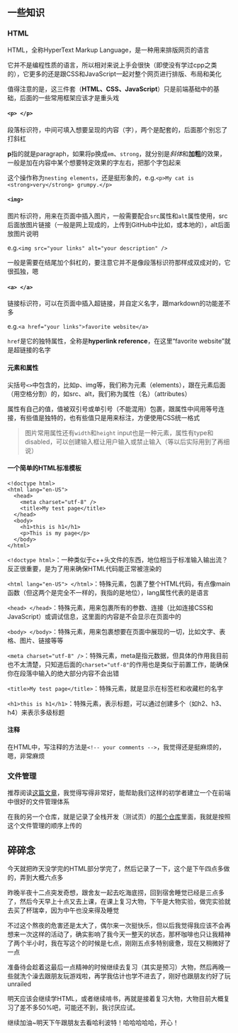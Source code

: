 ## 一些知识
### HTML
HTML，全称HyperText Markup Language，是一种用来排版网页的语言

它并不是编程性质的语言，所以相对来说上手会很快（即使没有学过cpp之类的），它更多的还是跟CSS和JavaScript一起对整个网页进行排版、布局和美化

值得注意的是，这三件套（**HTML、CSS、JavaScript**）只是前端基础中的基础，后面的一些常用框架应该才是重头戏

#### `<p> </p>`
段落标识符，中间可填入想要呈现的内容（字），两个是配套的，后面那个别忘了打斜杠

**p**指的就是paragraph，如果将p换成`em`、`strong`，就分别是*斜体*和**加粗**的效果，一般是加在内容中某个想要特定效果的字左右，把那个字包起来

这个操作称为`nesting elements`，还是挺形象的，e.g.`<p>My cat is <strong>very</strong> grumpy.</p>`

#### `<img>`
图片标识符，用来在页面中插入图片，一般需要配合`src`属性和`alt`属性使用，src后面放图片链接（一般是网上现成的，上传到GitHub中比如，或本地的），alt后面放图片说明

e.g.`<img src="your links" alt="your description" />`

一般是需要在结尾加个斜杠的，要注意它并不是像段落标识符那样成双成对的，它很孤独，嗯

#### `<a> </a>`
链接标识符，可以在页面中插入超链接，并自定义名字，跟markdown的功能差不多

e.g.`<a href="your links">favorite website</a>`

`href`是它的独特属性，全称是**hyperlink reference**，在这里“favorite website”就是超链接的名字

#### 元素和属性
尖括号`<>`中包含的，比如p、img等，我们称为元素（elements），跟在元素后面（用空格分割）的，如src、alt，我们称为属性（名）（attributes）

属性有自己的值，值被双引号或单引号（不能混用）包裹，跟属性中间用等号连接，有些值是独特的，也有些值只是用来标注，方便使用CSS统一格式

>图片常用属性还有`width`和`height`
>input也是一种元素，属性有type和disabled，可以创建输入框让用户输入或禁止输入（等以后实际用到了再细说）

#### 一个简单的HTML标准模板

    <!doctype html>
    <html lang="en-US">
      <head>
        <meta charset="utf-8" />
        <title>My test page</title>
      </head>
      <body>
        <h1>this is h1</h1>
        <p>This is my page</p>
      </body>
    </html>

`<!doctype html>`：一种类似于c++头文件的东西，地位相当于标准输入输出流？反正很重要，是为了用来确保HTML代码能正常被渲染的

`<html lang="en-US"> </html>`：特殊元素，包裹了整个HTML代码，有点像main函数（但这两个是完全不一样的，我指的是地位），lang属性代表的是语言

`<head> </head>`：特殊元素，用来包裹所有的参数、连接（比如连接CSS和JavaScript）或调试信息，这里面的内容是不会显示在页面中的

`<body> </body>`：特殊元素，用来包裹想要在页面中展现的一切，比如文字、表格、图片、链接等等

`<meta charset="utf-8" />`：特殊元素，meta是指元数据，但具体的作用我目前也不太清楚，只知道后面的`charset="utf-8"`的作用也是类似于前置工作，能确保你在段落中输入的绝大部分内容不会出错

`<title>My test page</title>`：特殊元素，就是显示在标签栏和收藏栏的名字

`<h1>this is h1</h1>`：特殊元素，表示标题，可以通过创建多个（如h2、h3、h4）来表示多级标题

#### 注释
在HTML中，写注释的方法是`<!-- your comments -->`，我觉得还是挺麻烦的，嗯，非常麻烦

### 文件管理
推荐阅读[这篇文章](https://developer.mozilla.org/en-US/docs/Learn/Getting_started_with_the_web/Dealing_with_files)，我觉得写得非常好，能帮助我们这样的初学者建立一个在前端中很好的文件管理体系

在我的另一个仓库，就是记录了全栈开发（测试页）的[那个仓库](https://github.com/EthanQC/my-test-page-website)里面，我就是按照这个文件管理的顺序上传的

## 碎碎念
今天就把昨天没学完的HTML部分学完了，然后记录了一下，这个是下午四点多做的，弄到大概六点多

昨晚半夜十二点突发奇想，跟舍友一起去吃海底捞，回到宿舍睡觉已经是三点多了，然后今天早上十点又去上课，在课上复习大物，下午是大物实验，做完实验就去买了杯瑞幸，因为中午也没来得及睡觉

不过这个熬夜的危害还是太大了，偶尔来一次挺快乐，但以后我觉得我应该不会再想来一次这样的活动了，确实影响了我今天一整天的状态，那杯咖啡也只让我精神了两个半小时，我在写这个的时候是七点，刚刚五点多特别疲惫，现在又稍微好了一点

准备待会趁着这最后一点精神的时候继续去复习（其实是预习）大物，然后再晚一些就洗个澡去跟朋友玩游戏啦，再学我估计也学不进去了，刚好也跟朋友约好了玩unrailed

明天应该会继续学HTML，或者继续啃书，再就是接着复习大物，大物目前大概复习了差不多50%吧，可能还不到，我讨厌应试。

继续加油~明天下午跟朋友去看哈利波特！哈哈哈哈哈，开心！
